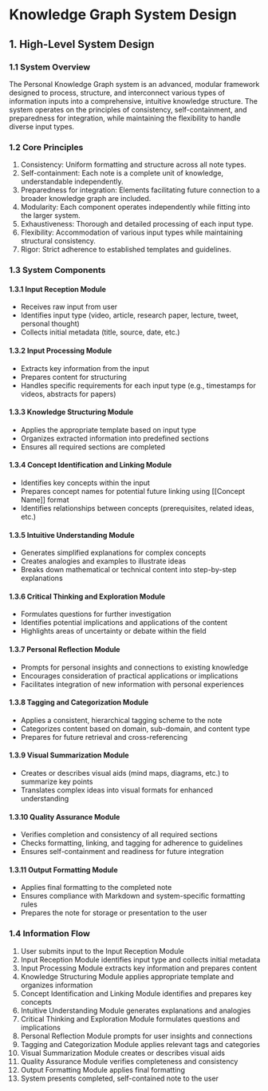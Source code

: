 # Knowledge Graph System Design

## 1. High-Level System Design

### 1.1 System Overview

The Personal Knowledge Graph system is an advanced, modular framework designed to process, structure, and interconnect various types of information inputs into a comprehensive, intuitive knowledge structure. The system operates on the principles of consistency, self-containment, and preparedness for integration, while maintaining the flexibility to handle diverse input types.

### 1.2 Core Principles

1. Consistency: Uniform formatting and structure across all note types.
2. Self-containment: Each note is a complete unit of knowledge, understandable independently.
3. Preparedness for integration: Elements facilitating future connection to a broader knowledge graph are included.
4. Modularity: Each component operates independently while fitting into the larger system.
5. Exhaustiveness: Thorough and detailed processing of each input type.
6. Flexibility: Accommodation of various input types while maintaining structural consistency.
7. Rigor: Strict adherence to established templates and guidelines.

### 1.3 System Components

#### 1.3.1 Input Reception Module
- Receives raw input from user
- Identifies input type (video, article, research paper, lecture, tweet, personal thought)
- Collects initial metadata (title, source, date, etc.)

#### 1.3.2 Input Processing Module
- Extracts key information from the input
- Prepares content for structuring
- Handles specific requirements for each input type (e.g., timestamps for videos, abstracts for papers)

#### 1.3.3 Knowledge Structuring Module
- Applies the appropriate template based on input type
- Organizes extracted information into predefined sections
- Ensures all required sections are completed

#### 1.3.4 Concept Identification and Linking Module
- Identifies key concepts within the input
- Prepares concept names for potential future linking using [[Concept Name]] format
- Identifies relationships between concepts (prerequisites, related ideas, etc.)

#### 1.3.5 Intuitive Understanding Module
- Generates simplified explanations for complex concepts
- Creates analogies and examples to illustrate ideas
- Breaks down mathematical or technical content into step-by-step explanations

#### 1.3.6 Critical Thinking and Exploration Module
- Formulates questions for further investigation
- Identifies potential implications and applications of the content
- Highlights areas of uncertainty or debate within the field

#### 1.3.7 Personal Reflection Module
- Prompts for personal insights and connections to existing knowledge
- Encourages consideration of practical applications or implications
- Facilitates integration of new information with personal experiences

#### 1.3.8 Tagging and Categorization Module
- Applies a consistent, hierarchical tagging scheme to the note
- Categorizes content based on domain, sub-domain, and content type
- Prepares for future retrieval and cross-referencing

#### 1.3.9 Visual Summarization Module
- Creates or describes visual aids (mind maps, diagrams, etc.) to summarize key points
- Translates complex ideas into visual formats for enhanced understanding

#### 1.3.10 Quality Assurance Module
- Verifies completion and consistency of all required sections
- Checks formatting, linking, and tagging for adherence to guidelines
- Ensures self-containment and readiness for future integration

#### 1.3.11 Output Formatting Module
- Applies final formatting to the completed note
- Ensures compliance with Markdown and system-specific formatting rules
- Prepares the note for storage or presentation to the user

### 1.4 Information Flow

1. User submits input to the Input Reception Module
2. Input Reception Module identifies input type and collects initial metadata
3. Input Processing Module extracts key information and prepares content
4. Knowledge Structuring Module applies appropriate template and organizes information
5. Concept Identification and Linking Module identifies and prepares key concepts
6. Intuitive Understanding Module generates explanations and analogies
7. Critical Thinking and Exploration Module formulates questions and implications
8. Personal Reflection Module prompts for user insights and connections
9. Tagging and Categorization Module applies relevant tags and categories
10. Visual Summarization Module creates or describes visual aids
11. Quality Assurance Module verifies completeness and consistency
12. Output Formatting Module applies final formatting
13. System presents completed, self-contained note to the user

